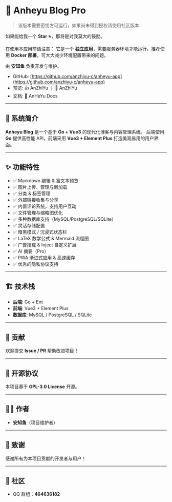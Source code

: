 # 🌈 Anheyu Blog Pro

> 该版本需要密钥方可运行，如果尚未得到授权请使用社区版本

如果能给我一个 **Star ⭐**，那将是对我莫大的鼓励。

在使用本应用前请注意：
它是一个 **独立应用**，需要服务器环境才能运行。推荐使用 **Docker 部署**，可大大减少环境配置带来的问题。

由 **安知鱼** 负责开发与维护。

* GitHub: [https://github.com/anzhiyu-c/anheyu-app](https://github.com/anzhiyu-c/anheyu-app)
* 预览: 👍 AnZhiYu ｜ 🤞 AnZhiYu
* 文档: 📖 AnHeYu Docs

---

## 🌟 系统简介

**Anheyu Blog** 是一个基于 **Go + Vue3** 的现代化博客与内容管理系统。
后端使用 **Go** 提供高性能 API，前端采用 **Vue3 + Element Plus** 打造美观易用的用户界面。

---

## ✨ 功能特性

* ✅ Markdown 编辑 & 富文本预览
* ✅ 图片上传、管理与懒加载
* ✅ 分类 & 标签管理
* ✅ 外部链接收集与分享
* ✅ 内置评论系统，支持用户互动
* ✅ 文件管理与缩略图优化
* ✅ 多种数据库支持（MySQL/PostgreSQL/SQLite）
* ✅ 灵活存储配置
* ✅ 暗黑模式 / 沉浸式状态栏
* ✅ LaTeX 数学公式 & Mermaid 流程图
* ✅ 广告挂载 & Inject 自定义扩展
* ✅ AI 摘要（Pro）
* ✅ PWA 渐进式应用 & 高速缓存
* ✅ 优秀的隐私协议支持

---

## 🏗️ 技术栈

* **后端**: Go + Ent
* **前端**: Vue3 + Element Plus
* **数据库**: MySQL / PostgreSQL / SQLite

---

## 🤝 贡献

欢迎提交 **Issue / PR** 帮助改进项目！

---

## 📄 开源协议

本项目基于 **GPL-3.0 License** 开源。

---

## 👨‍💻 作者

* **安知鱼**（项目维护者）

---

## 🙏 致谢

感谢所有为本项目贡献的开发者与用户！

---

## 📢 社区

* QQ 群组：**464636182**
